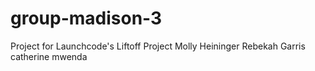 # group-madison-3
Project for Launchcode's Liftoff Project
Molly Heininger
Rebekah Garris
catherine mwenda 